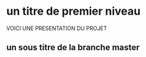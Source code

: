 # un titre de premier niveau

VOICI UNE PRESENTATION DU PROJET

## un sous titre de la branche master
